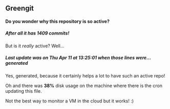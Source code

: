 ## Greengit

#### Do you wonder why this repository is so active?

##### After all it has 1409 commits!

But is it *really* active? Well...

##### Last update was on Thu Apr 11 at 13:25:01 when those lines were... generated

Yes, generated, because it certainly helps a lot to have such an active repo!

Oh and there was **38%** disk usage on the machine
where there is the cron updating this file.

Not the best way to monitor a VM in the cloud but it works! :)
